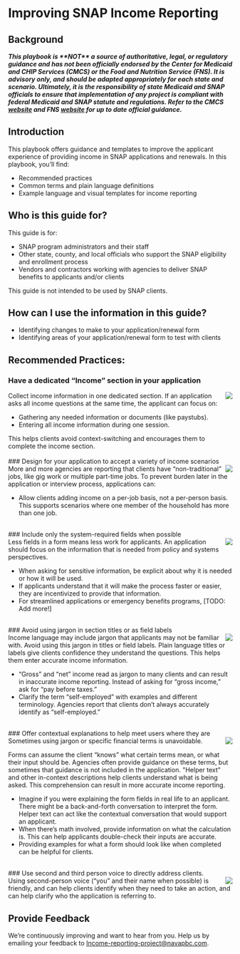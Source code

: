 # Improving SNAP Income Reporting

## Background
**_This playbook is \*\*NOT\*\* a source of authoritative, legal, or regulatory guidance and has not been officially endorsed by the Center for Medicaid and CHIP Services (CMCS) or the Food and Nutrition Service (FNS). It is advisory only, and should be adapted appropriately for each state and scenario. Ultimately, it is the responsibility of state Medicaid and SNAP officials to ensure that implementation of any project is compliant with federal Medicaid and SNAP statute and regulations. Refer to the CMCS [website](https://www.medicaid.gov/medicaid/index.html) and FNS [website](https://www.fns.usda.gov/snap/supplemental-nutrition-assistance-program) for up to date official guidance._**

## Introduction 
This playbook offers guidance and templates to improve the applicant experience of providing income in SNAP applications and renewals. In this playbook, you’ll find: 
* Recommended practices 
* Common terms and plain language definitions 
* Example language and visual templates for income reporting 

## Who is this guide for? 
This guide is for: 
* SNAP program administrators and their staff 
* Other state, county, and local officials who support the SNAP eligibility and enrollment process 
* Vendors and contractors working with agencies to deliver SNAP benefits to applicants and/or clients 

This guide is not intended to be used by SNAP clients. 

## How can I use the information in this guide? 
* Identifying changes to make to your application/renewal form
* Identifying areas of your application/renewal form to test with clients

## Recommended Practices:
### Have a dedicated “Income” section in your application
<div class="section">
  <img class="example" align="right" src="./images/dedicatedIncome.png"/>
  Collect income information in one dedicated section. If an application asks all income questions at the same time, the applicant can focus on: 
  <ul>
    <li>Gathering any needed information or documents (like paystubs).</li>
    <li>Entering all income information during one session.</li>
  </ul>
  This helps clients avoid context-switching and encourages them to complete the income section.
</div>

<br/>
### Design for your application to accept a variety of income scenarios
<div class="section">
  <img class="example" align="right" src="./images/incomeVariety.png"/>
  More and more agencies are reporting that clients have “non-traditional” jobs, like gig work or multiple part-time jobs. To prevent burden later in the application or interview process, applications can: 
  <ul>
    <li>Allow clients adding income on a per-job basis, not a per-person basis. This supports scenarios where one member of the household has more than one job.</li>
  </ul>
</div>

<br/>
### Include only the system-required fields when possible
<div class="section">
  <img class="example" align="right" src="./images/minimalFields.png"/>
  Less fields in a form means less work for applicants. An application should focus on the information that is needed from policy and systems perspectives.
  <ul>
    <li>When asking for sensitive information, be explicit about why it is needed or how it will be used.</li>
    <li>If applicants understand that it will make the process faster or easier, they are incentivized to provide that information.</li>
    <li>For streamlined applications or emergency benefits programs, [TODO: Add more!]</li>
  </ul>
</div>

<br/>
### Avoid using jargon in section titles or as field labels
<div class="section">
  <img class="example" align="right" src="./images/noJargon.png"/>
  Income language may include jargon that applicants may not be familiar with. Avoid using this jargon in titles or field labels. Plain language titles or labels give clients confidence they understand the questions. This helps them enter accurate income information. 
  <ul>
    <li>“Gross” and “net” income read as jargon to many clients and can result in inaccurate income reporting. Instead of asking for “gross income,” ask for “pay before taxes.”</li>
    <li>Clarify the term “self-employed” with examples and different terminology. Agencies report that clients don’t always accurately identify as “self-employed.”</li>
  </ul>
</div>

<br/>
### Offer contextual explanations to help meet users where they are
<div class="section">
  <img class="example" align="right" src="./images/contextClues.png"/>
  Sometimes using jargon or specific financial terms is unavoidable. 

  Forms can assume the client “knows” what certain terms mean, or what their input should be. Agencies often provide guidance on these terms, but sometimes that guidance is not included in the application. "Helper text" and other in-context descriptions help clients understand what is being asked. This comprehension can result in more accurate income reporting. 
  <ul>
    <li>Imagine if you were explaining the form fields in real life to an applicant. There might be a back-and-forth conversation to interpret the form. Helper text can act like the contextual conversation that would support an applicant.</li>
    <li>When there’s math involved, provide information on what the calculation is. This can help applicants double-check their inputs are accurate.</li>
    <li>Providing examples for what a form should look like when completed can be helpful for clients.</li>
  </ul>
</div>

<br/>
### Use second and third person voice to directly address clients.
<div class="section">
  <img class="example" align="right" src="./images/useProperPerson.png"/>
  Using second-person voice (“you” and their name when possible) is friendly, and can help clients identify when they need to take an action, and can help clarify who the application is referring to.
</div>

## Provide Feedback
We’re continuously improving and want to hear from you. Help us by emailing your feedback to <a href="mailto:Income-reporting-project@navapbc.com">Income-reporting-project@navapbc.com</a>.
